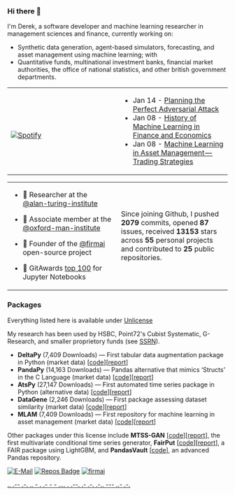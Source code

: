 ### Hi there 👋
I'm Derek, a software developer and machine learning researcher in management sciences and finance, currently working on:

 - Synthetic data generation, agent-based simulators, forecasting, and asset management using machine learning; with
 - Quantitative funds, multinational investment banks, financial market authorities, the office of national statistics, and other british government departments.

<table width="100%"> 
  <tr>
  <td width="50%">
      
&nbsp; <br> [![Spotify](https://novatorem-nu-seven.vercel.app/api/spotify)](https://open.spotify.com/user/1280520793)

  </td>
  <td width="50%">  
 
<!-- feed start -->
- Jan 14 - [Planning the Perfect Adversarial Attack](https://theparlour.substack.com/p/adversarial-attack-in-finance)
- Jan 08 - [History of Machine Learning in Finance and Economics](https://theparlour.substack.com/p/history-of-machine-learning-in-finance)
- Jan 08 - [Machine Learning in Asset Management&#8202;&#8212;&#8202;Trading Strategies](https://theparlour.substack.com/p/machine-learning-in-asset-management-trading-strategies-b7ae163e7809)
<!-- feed end -->

  </td>
  </table>
  
<table width="100%"> 
  <tr>
  <td width="50%">

- 👥 Researcher at the [@alan-turing-institute](https://github.com/alan-turing-institute)

- 📓 Associate member at the [@oxford-man-institute](https://www.oxford-man.ox.ac.uk/)

- 🧭 Founder of the [@firmai](https://github.com/firmai) open-source project

- 🦌 GitAwards [top 100](http://git-awards.com/users?language=jupyter_notebook) for Jupyter Notebooks

  </td>
  <td width="50%">
  
Since joining Github, I pushed **2079** commits, opened **87** issues, received **13153** stars across **55** personal projects and contributed to **25** public repositories.

  </td>
  </table>
  
### Packages

Everything listed here is available under [Unlicense](https://unlicense.org/)

My research has been used by HSBC, Point72's Cubist Systematic, G-Research, and smaller proprietory funds (see [SSRN](https://papers.ssrn.com/sol3/cf_dev/AbsByAuth.cfm?per_id=3160654)). 

- **DeltaPy** (7,409 Downloads) — First tabular data augmentation package in Python (market data) [[code](https://github.com/firmai/deltapy)][[report](https://papers.ssrn.com/sol3/papers.cfm?abstract_id=3582219)]
- **PandaPy** (14,163 Downloads) — Pandas alternative that mimics ‘Structs’ in the C Language (market data) [[code](https://github.com/firmai/pandapy)][[report](https://papers.ssrn.com/sol3/papers.cfm?abstract_id=3599639)]
- **AtsPy** (27,147 Downloads) — First automated time series package in Python (alternative data) [[code](https://github.com/firmai/atspy)][[report](https://papers.ssrn.com/sol3/papers.cfm?abstract_id=3580631)]
- **DataGene** (2,246 Downloads) — First package assessing dataset similarity (market data) [[code](https://github.com/firmai/datagene)][[report](https://ssrn.com/abstract=3619626)]
- **MLAM** (7,409 Downloads) — First repository for machine learning in asset management (market data) [[code](https://github.com/firmai/machine-learning-asset-management)][[report](https://papers.ssrn.com/sol3/papers.cfm?abstract_id=3420952)]


Other packages under this license include **MTSS-GAN** [[code](https://github.com/firmai/machine-learning-asset-management)][[report](https://papers.ssrn.com/sol3/papers.cfm?abstract_id=3420952)], the first multivariate conditional time series generator, **FairPut** [[code](https://github.com/firmai/ml-fairness-framework)][[report](https://papers.ssrn.com/sol3/papers.cfm?abstract_id=3619715)], a FAIR package using LightGBM, and **PandasVault** [[code](https://github.com/firmai/pandasvault)], an advanced Pandas repository.

<!--- - 👁️ Advisor at ... --->


[![E-Mail](https://img.shields.io/badge/email-reveal-2a8?style=flat-square&logo=gmail&logoColor=white)](https://mailhide.io/e/3ZNzb8gi)
[![Repos Badge](https://badges.pufler.dev/repos/firmai)](https://badges.pufler.dev)
[![firmai](https://komarev.com/ghpvc/?username=firmai)](firmai.org)

 [..    .-- .-. .. - .    .- -    - .... .    .--. .- .-. .-.. --- ..- .-.](https://theparlour.substack.com/)


                            



